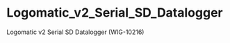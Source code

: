 Logomatic_v2_Serial_SD_Datalogger
=================================

Logomatic v2 Serial SD Datalogger (WIG-10216)